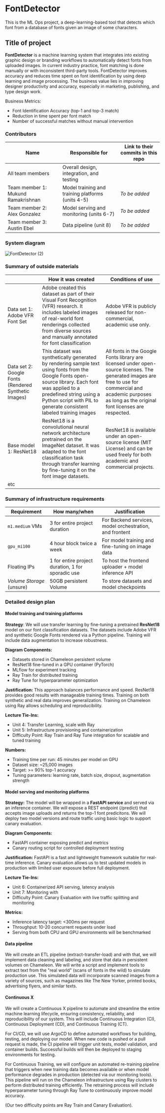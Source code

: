 # FontDetector
This is the ML Ops project, a deep-learning-based tool that detects which font from a database of fonts given an image of some characters. 


## Title of project
**FontDetector** is a machine learning system that integrates into existing graphic design or branding workflows to automatically detect fonts from uploaded images. In current industry practice, font matching is done manually or with inconsistent third-party tools. FontDetector improves accuracy and reduces time spent on font identification by using deep learning and image processing. The business value lies in improving designer productivity and accuracy, especially in marketing, publishing, and type design work.

Business Metrics:
* Font Identification Accuracy (top-1 and top-3 match)
* Reduction in time spent per font match
* Number of successful matches without manual intervention
  
<!-- 
Discuss: Value proposition: Your will propose a machine learning system that can be 
used in an existing business or service. (You should not propose a system in which 
a new business or service would be developed around the machine learning system.) 
Describe the value proposition for the machine learning system. What’s the (non-ML) 
status quo used in the business or service? What business metric are you going to be 
judged on? (Note that the “service” does not have to be for general users; you can 
propose a system for a science problem, for example.)
-->

### Contributors

<!-- Table of contributors and their roles. 
First row: define responsibilities that are shared by the team. 
Then, each row after that is: name of contributor, their role, and in the third column, 
you will link to their contributions. If your project involves multiple repos, you will 
link to their contributions in all repos here. -->

| Name                            | Responsible for | Link to their commits in this repo |
|---------------------------------|-----------------|------------------------------------|
| All team members                |Overall design, integration, and testing|                                    |
| Team member 1: Mukund Ramakrishnan           |Model training and training platforms (units 4-5)|        *To be added*                            |
| Team member 2: Alex Gonzalez   |Model serving and monitoring (units 6-7)|            *To be added*                        |
| Team member 3: Austin Ebel                    |Data pipeline (unit 8)|         *To be added*                           |


### System diagram
![FontDetector (2)](https://github.com/user-attachments/assets/d3127bb7-0cc6-4ba5-ad13-821793ebe43e)

### Summary of outside materials

<!-- In a table, a row for each dataset, foundation model. 
Name of data/model, conditions under which it was created (ideally with links/references), 
conditions under which it may be used. -->

|              | How it was created | Conditions of use |
|--------------|--------------------|-------------------|
| Data set 1: Adobe VFR Font Set   | Adobe created this dataset as part of their Visual Font Recognition (VFR) research. It includes labeled images of real-world font renderings collected from diverse sources and manually annotated for font classification                    |     Adobe VFR is publicly released for non-commercial, academic use only.              |
| Data set 2: Google Fonts (Rendered Synthetic Images)   | This dataset was synthetically generated by rendering sample text using fonts from the Google Fonts open-source library. Each font was applied to a predefined string using a Python script with PIL to generate consistent labeled training images                    |   All fonts in the Google Fonts library are licensed under open-source licenses. The generated images are free to use for commercial and academic purposes as long as the original font licenses are respected.                |
| Base model 1: ResNet18 |  ResNet18 is a convolutional neural network architecture pretrained on the ImageNet dataset. It was adapted to the font classification task through transfer learning by fine-tuning it on the font image datasets.                  | ResNet18 is available under an open-source license (MIT License) and can be used freely for both academic and commercial projects.                   |
| etc          |                    |                   |


### Summary of infrastructure requirements

<!-- Itemize all your anticipated requirements: What (`m1.medium` VM, `gpu_mi100`), 
how much/when, justification. Include compute, floating IPs, persistent storage. 
The table below shows an example, it is not a recommendation. -->

| Requirement     | How many/when                                     | Justification |
|-----------------|---------------------------------------------------|---------------|
| `m1.medium` VMs | 3 for entire project duration                     | For Backend services, model orchestration, and frontent           |
| `gpu_mi100`     | 4 hour block twice a week                         |  For model training and fine-tuning on image data             |
| Floating IPs    | 1 for entire project duration, 1 for sporadic use |      To host the frontend uploader + model inference API         |
| *Volume Storage*     (unsure)        |           50GB persistent Volume                                        |        To store datasets and model checkpoints       |

### Detailed design plan

<!-- In each section, you should describe (1) your strategy, (2) the relevant parts of the 
diagram, (3) justification for your strategy, (4) relate back to lecture material, 
(5) include specific numbers. -->

#### Model training and training platforms
**Strategy**: 
We will use transfer learning by fine-tuning a pretrained **ResNet18** model on our font classification datasets. The datasets include Adobe VFR and synthetic Google Fonts rendered via a Python pipeline. Training will include data augmentation to increase robustness.

**Diagram Components:**
* Datasets stored in Chameleon persistent volume
* ResNet18 fine-tuned in a GPU container (PyTorch)
* MLflow for experiment tracking
* Ray Train for distributed training
* Ray Tune for hyperparameter optimization 

**Justification:**
This approach balances performance and speed. ResNet18 provides good results with manageable training times. Training on both synthetic and real data improves generalization. Training on Chameleon using Ray allows scheduling and reproducibility.

**Lecture Tie-Ins:**
* Unit 4: Transfer Learning, scale with Ray
* Unit 5: Infrastructure provisioning and containerization
* Difficulty Point: Ray Train and Ray Tune integration for scalable and tuned training

**Numbers:**
* Training time per run: 45 minutes per model on GPU
* Dataset size: ~25,000 images
* Target: >= 90% top-1 accuracy
* Tuning parameters: learning rate, batch size, dropout, augmentation strength
  
<!-- Make sure to clarify how you will satisfy the Unit 4 and Unit 5 requirements, 
and which optional "difficulty" points you are attempting. -->

#### Model serving and monitoring platforms
**Strategy:** 
The model will be wrapped in a **FastAPI service** and served via an inference container. We will expose a REST endpoint (/predict) that accepts image uploads and returns the top-1 font predicitons. We will deploy two model versions and route traffic using basic logic to support canary evaluation.

**Diagram Components:**
* FastAPI container exposing predict and metrics
* Canary routing script for controlled deployment testing
  

**Justification:**
FastAPI is a fast and lightweight framework suitable for real-time inference. Canary evaluation allows us to test updated models in production with limited user exposure before full deployment.

**Lecture Tie-Ins:**
* Unit 6: Containerized API serving, latency analysis
* Unit 7: Monitoring with
* Difficulty Point: Canary Evaluation with live traffic splitting and monitoring

**Metrics:**
* Inference latency target: <300ms per request
* Throughput: 10-20 concurrent requests under load
* Serving from both CPU and GPU environments will be benchmarked

<!-- Make sure to clarify how you will satisfy the Unit 6 and Unit 7 requirements, 
and which optional "difficulty" points you are attempting. -->

#### Data pipeline

We will create an ETL pipeline (extract-transfer-load) and with that, we will implement data cleaning and labeling, and store that data in persistent volumes on Chameleon. We will write a script and implement tools to extract text from the "real world" (scans of fonts in the wild) to simulate production use. This simulated data will incorporate scanned images from a variety of sources, such as magazines like The New Yorker, printed books, advertising flyers, and similar texts. 


#### Continuous X

We will create a Continuous X pipeline to automate and streamline the entire machine learning lifecycle, ensuring consistency, reliability, and reproducibility of our system. This will include Continuous Integration (CI), Continuous Deployment (CD), and Continuous Training (CT).

For CI/CD, we will use ArgoCD to define automated workflows for building, testing, and deploying our model. When new code is pushed or a pull request is made, the CI pipeline will trigger unit tests, model validation, and container builds. Successful builds will then be deployed to staging environments for testing.

For Continuous Training, we will configure an automated re-training pipeline that triggers when new training data becomes available or when model performance degrades in production (detected via our monitoring tools). This pipeline will run on the Chameleon infrastructure using Ray clusters to perform distributed training efficiently. The retraining process will include hyperparameter tuning through Ray Tune to continuously improve model accuracy.



(Our two difficulty points are Ray Train and Canary Evaluation). 
